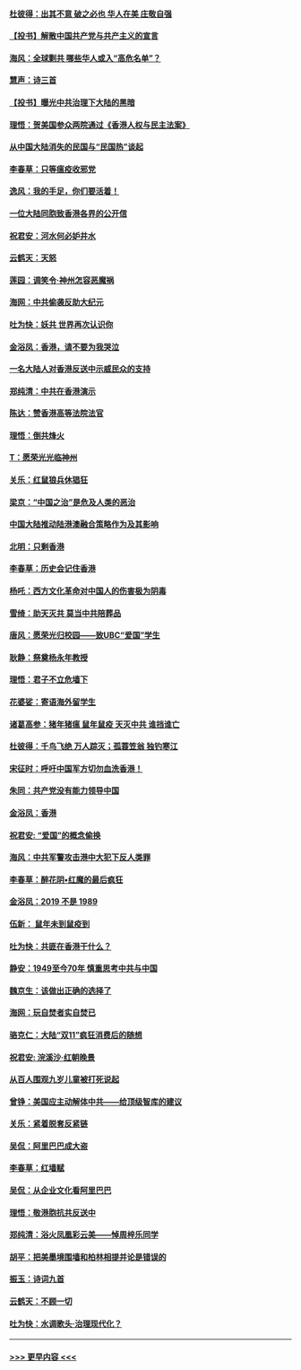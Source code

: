 #### [杜彼得：出其不意 破之必也 华人在美 庄敬自强](../pages/nsc993/n11679554.md?t=11260955) 
#### [【投书】解散中国共产党与共产主义的宣言](../pages/nsc993/n11679177.md?t=11260955) 
#### [海风：全球剿共 哪些华人或入“高危名单”？](../pages/nsc993/n11678617.md?t=11260955) 
#### [慧声：诗三首](../pages/nsc993/n11678848.md?t=11260955) 
#### [【投书】曝光中共治理下大陆的黑暗](../pages/nsc993/n11678674.md?t=11260955) 
#### [理悟：贺美国参众两院通过《香港人权与民主法案》](../pages/nsc993/n11678104.md?t=11260955) 
#### [从中国大陆消失的民国与“民国热”谈起](../pages/nsc993/n11678075.md?t=11260955) 
#### [李春草：只等瘟疫收邪党](../pages/nsc993/n11677308.md?t=11260955) 
#### [逸风：我的手足，你们要活着！](../pages/nsc993/n11676352.md?t=11260955) 
#### [一位大陆同胞致香港各界的公开信](../pages/nsc993/n11675761.md?t=11260955) 
#### [祝君安：河水何必妒井水](../pages/nsc993/n11675746.md?t=11260955) 
#### [云鹤天：天怒](../pages/nsc993/n11675718.md?t=11260955) 
#### [莲园：调笑令‧神州怎容恶魔祸](../pages/nsc993/n11675648.md?t=11260955) 
#### [海网：中共偷袭反助大纪元](../pages/nsc993/n11673515.md?t=11260955) 
#### [吐为快：妖共 世界再次认识你](../pages/nsc993/n11673506.md?t=11260955) 
#### [金浴凤：香港，请不要为我哭泣](../pages/nsc993/n11673248.md?t=11260955) 
#### [一名大陆人对香港反送中示威民众的支持](../pages/nsc993/n11672615.md?t=11260955) 
#### [郑纯清：中共在香港演示](../pages/nsc993/n11670539.md?t=11260955) 
#### [陈达：赞香港高等法院法官](../pages/nsc993/n11669542.md?t=11260955) 
#### [理悟：倒共烽火](../pages/nsc993/n11668844.md?t=11260955) 
#### [T：愿荣光光临神州](../pages/nsc993/n11668421.md?t=11260955) 
#### [关乐：红鼠狼兵休猖狂](../pages/nsc993/n11668378.md?t=11260955) 
#### [梁京：“中国之治”是危及人类的恶治](../pages/nsc993/n11668328.md?t=11260955) 
#### [中国大陆推动陆港澳融合策略作为及其影响](../pages/nsc993/n11668157.md?t=11260955) 
#### [北明：只剩香港](../pages/nsc993/n11668002.md?t=11260955) 
#### [李春草：历史会记住香港](../pages/nsc993/n11667927.md?t=11260955) 
#### [杨吒：西方文化革命对中国人的伤害极为阴毒](../pages/nsc993/n11664521.md?t=11260955) 
#### [雪绮：助天灭共 莫当中共陪葬品](../pages/nsc993/n11662650.md?t=11260955) 
#### [唐风：愿荣光归校园——致UBC“爱国”学生](../pages/nsc993/n11662194.md?t=11260955) 
#### [耿静：祭奠杨永年教授](../pages/nsc993/n11662514.md?t=11260955) 
#### [理悟：君子不立危墙下](../pages/nsc993/n11662172.md?t=11260955) 
#### [花婆娑：寄语海外留学生](../pages/nsc993/n11662121.md?t=11260955) 
#### [诸葛高参：猪年猪瘟 鼠年鼠疫 天灭中共 谁挡谁亡](../pages/nsc993/n11661980.md?t=11260955) 
#### [杜彼得：千鸟飞绝 万人踪灭；孤蓑笠翁 独钓寒江](../pages/nsc993/n11661170.md?t=11260955) 
#### [宋征时：呼吁中国军方切勿血洗香港！](../pages/nsc993/n11415318.md?t=11260955) 
#### [朱同：共产党没有能力领导中国](../pages/nsc993/n11660421.md?t=11260955) 
#### [金浴凤：香港](../pages/nsc993/n11660419.md?t=11260955) 
#### [祝君安: “爱国”的概念偷换](../pages/nsc993/n11659706.md?t=11260955) 
#### [海风：中共军警攻击港中大犯下反人类罪](../pages/nsc993/n11659632.md?t=11260955) 
#### [李春草：醉花阴•红魔的最后疯狂](../pages/nsc993/n11659287.md?t=11260955) 
#### [金浴凤：2019 不是 1989](../pages/nsc993/n11657663.md?t=11260955) 
#### [伍新： 鼠年未到鼠疫到](../pages/nsc993/n11655098.md?t=11260955) 
#### [吐为快：共匪在香港干什么？](../pages/nsc993/n11654891.md?t=11260955) 
#### [静安：1949至今70年 慎重思考中共与中国](../pages/nsc993/n11651244.md?t=11260955) 
#### [魏京生：该做出正确的选择了](../pages/nsc993/n11653084.md?t=11260955) 
#### [海网：玩自焚者实自焚已](../pages/nsc993/n11652423.md?t=11260955) 
#### [骆克仁：大陆“双11”疯狂消费后的随想](../pages/nsc993/n11652305.md?t=11260955) 
#### [祝君安: 浣溪沙·红朝晚景](../pages/nsc993/n11652258.md?t=11260955) 
#### [从百人围观九岁儿童被打死说起](../pages/nsc993/n11651030.md?t=11260955) 
#### [曾铮：美国应主动解体中共——给顶级智库的建议](../pages/nsc993/n11649888.md?t=11260955) 
#### [关乐：紧着脱套反紧链](../pages/nsc993/n11649069.md?t=11260955) 
#### [吴侃：阿里巴巴成大盗](../pages/nsc993/n11645523.md?t=11260955) 
#### [李春草：红墙赋](../pages/nsc993/n11646389.md?t=11260955) 
#### [吴侃：从企业文化看阿里巴巴](../pages/nsc993/n11645476.md?t=11260955) 
#### [理悟：敬港胞抗共反送中](../pages/nsc993/n11645466.md?t=11260955) 
#### [郑纯清：浴火凤凰彩云美——悼周梓乐同学](../pages/nsc993/n11645155.md?t=11260955) 
#### [胡平：把美墨境围墙和柏林相提并论是错误的](../pages/nsc993/n11645134.md?t=11260955) 
#### [振玉：诗词九首](../pages/nsc993/n11644081.md?t=11260955) 
#### [云鹤天：不顾一切](../pages/nsc993/n11643508.md?t=11260955) 
#### [吐为快：水调歌头·治理现代化？](../pages/nsc993/n11643485.md?t=11260955) 

----
#### [ >>> 更早内容 <<< ](../indexes/nsc993-earlier.md)
